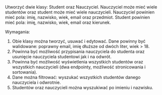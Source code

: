 Utworzyć dwie klasy: Student oraz Nauczyciel. Nauczyciel może mieć wiele studentów oraz student może mieć wiele nauczycieli.
Nauczyciel powinien mieć pola: imię, nazwisko, wiek, email oraz przedmiot.
Student powinien mieć pola: imię, nazwisko, wiek, email oraz kierunek.


Wymagania:
1. Obie klasy można tworzyć, usuwać i edytować. Dane powinny być walidowane: poprawny email, imię dłuższe od dwóch liter, wiek > 18.
2. Powinna być możliwość przypisania nauczyciela do studenta oraz usunięcie nauczyciela studentowi jak i na odwrót.
3. Powinna być możliwość wyświetlenia wszystkich studentów oraz wszystkich nauczycieli (dwa endpointy, możliwość stronicowania i sortowania).
4. Dane można filtrować: wyszukać wszystkich studentów danego nauczyciela i odwrotnie.
5. Studentów oraz nauczycieli można wyszukiwać po imieniu i nazwisku.
